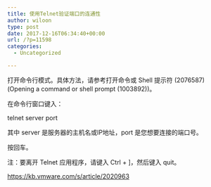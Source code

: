 ```yaml
---
title: 使用Telnet验证端口的连通性
author: wiloon
type: post
date: 2017-12-16T06:34:40+00:00
url: /?p=11598
categories:
  - Uncategorized

---
```

打开命令行模式。具体方法，请参考打开命令或 Shell 提示符 (2076587) (Opening a command or shell prompt (1003892))。
  
在命令行窗口键入：

telnet server port

其中 server 是服务器的主机名或IP地址，port 是您想要连接的端口号。

按回车。
  
注：要离开 Telnet 应用程序，请键入 Ctrl + ]，然后键入 quit。

https://kb.vmware.com/s/article/2020963